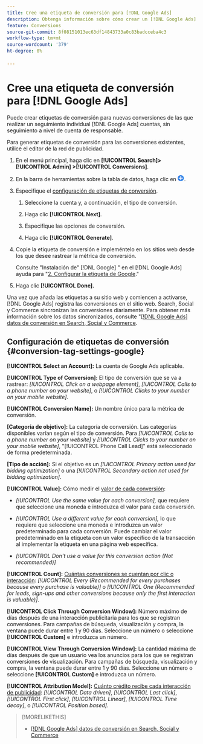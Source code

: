 ```yaml
---
title: Cree una etiqueta de conversión para [!DNL Google Ads]
description: Obtenga información sobre cómo crear un [!DNL Google Ads] etiqueta de conversión.
feature: Conversions
source-git-commit: 8f08151013ec63df14843733a0c83badcceba4c3
workflow-type: tm+mt
source-wordcount: '379'
ht-degree: 0%

---
```


# Cree una etiqueta de conversión para [!DNL Google Ads]

Puede crear etiquetas de conversión para nuevas conversiones de las que realizar un seguimiento individual [!DNL Google Ads] cuentas, sin seguimiento a nivel de cuenta de responsable.

Para generar etiquetas de conversión para las conversiones existentes, utilice el editor de la red de publicidad.

1. En el menú principal, haga clic en **[!UICONTROL Search]> [!UICONTROL Admin] >[!UICONTROL Conversions]**.

1. En la barra de herramientas sobre la tabla de datos, haga clic en ![Crear](/help/search-social-commerce/assets/add.png "Crear").

1. Especifique el [configuración de etiquetas de conversión](#conversion-tag-settings-google).

   1. Seleccione la cuenta y, a continuación, el tipo de conversión.

   1. Haga clic **[!UICONTROL Next]**.

   1. Especifique las opciones de conversión.

   1. Haga clic **[!UICONTROL Generate]**.

1. Copie la etiqueta de conversión e impleméntelo en los sitios web desde los que desee rastrear la métrica de conversión.

   Consulte &quot;Instalación de&quot; [!DNL Google] &quot; en el [!DNL Google Ads] ayuda para &quot;[2. Configurar la etiqueta de Google](https://support.google.com/google-ads/answer/12215519).&quot;

1. Haga clic **[!UICONTROL Done].**

Una vez que añada las etiquetas a su sitio web y comiencen a activarse, [!DNL Google Ads] registra las conversiones en el sitio web. Search, Social y Commerce sincronizan las conversiones diariamente. Para obtener más información sobre los datos sincronizados, consulte &quot;[[!DNL Google Ads] datos de conversión en Search, Social y Commerce](/help/search-social-commerce/campaign-management/introduction/google-conversion-data.md).

## Configuración de etiquetas de conversión {#conversion-tag-settings-google}

**[!UICONTROL Select an Account]:** La cuenta de Google Ads aplicable.

**[!UICONTROL Type of Conversion]:** El tipo de conversión que se va a rastrear: *[!UICONTROL Click on a webpage element]*, *[!UICONTROL Calls to a phone number on your website]*, o *[!UICONTROL Clicks to your number on your mobile website]*.

**[!UICONTROL Conversion Name]:** Un nombre único para la métrica de conversión.

**\[Categoría de objetivo\]:** La categoría de conversión. Las categorías disponibles varían según el tipo de conversión. Para *[!UICONTROL Calls to a phone number on your website]* y *[!UICONTROL Clicks to your number on your mobile website]*, &quot;[!UICONTROL Phone Call Lead]&quot; está seleccionado de forma predeterminada.

**\[Tipo de acción\]:** Si el objetivo es un *[!UICONTROL Primary action used for bidding optimization]* o una *[!UICONTROL Secondary action not used for bidding optimization]*.

**[!UICONTROL Value]:** Cómo medir el [valor de cada conversión](https://support.google.com/google-ads/answer/3419241):

* *[!UICONTROL Use the same value for each conversion],* que requiere que seleccione una moneda e introduzca el valor para cada conversión.

* *[!UICONTROL Use a different value for each conversion],* lo que requiere que seleccione una moneda e introduzca un valor predeterminado para cada conversión. Puede cambiar el valor predeterminado en la etiqueta con un valor específico de la transacción al implementar la etiqueta en una página web específica.

* *[!UICONTROL Don't use a value for this conversion action (Not recommended)]*

**[!UICONTROL Count]:** [Cuántas conversiones se cuentan por clic o interacción](https://support.google.com/google-ads/answer/3438531): *[!UICONTROL Every (Recommended for every purchases because every purchase is valuable)]* o *[!UICONTROL One (Recommended for leads, sign-ups and other conversions because only the first interaction is valuable)]*.

**[!UICONTROL Click Through Conversion Window]:** Número máximo de días después de una interacción publicitaria para los que se registran conversiones. Para campañas de búsqueda, visualización y compra, la ventana puede durar entre 1 y 90 días. Seleccione un número o seleccione **[!UICONTROL Custom]** e introduzca un número.

**[!UICONTROL View Through Conversion Window]:** La cantidad máxima de días después de que un usuario vea los anuncios para los que se registran conversiones de visualización. Para campañas de búsqueda, visualización y compra, la ventana puede durar entre 1 y 90 días. Seleccione un número o seleccione **[!UICONTROL Custom]** e introduzca un número.

**[!UICONTROL Attribution Model]:** [Cuánto crédito recibe cada interacción de publicidad](https://support.google.com/google-ads/answer/6259715?sjid=8211249329930775138): *[!UICONTROL Data driven]*, *[!UICONTROL Last click]*, *[!UICONTROL First click]*, *[!UICONTROL Linear]*, *[!UICONTROL Time decay]*, o *[!UICONTROL Position based]*.

>[!MORELIKETHIS]
>
>* [[!DNL Google Ads] datos de conversión en Search, Social y Commerce](/help/search-social-commerce/campaign-management/introduction/google-conversion-data.md)
